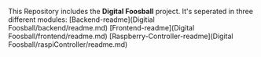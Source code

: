 This Repository includes the **Digital Foosball** project. It's seperated in three different modules:
[Backend-readme](Digitial Foosball/backend/readme.md)
[Frontend-readme](Digital Foosball/frontend/readme.md)
[Raspberry-Controller-readme](Digital Foosball/raspiController/readme.md)


